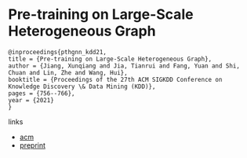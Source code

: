 # Pre-training on Large-Scale Heterogeneous Graph

```
@inproceedings{pthgnn_kdd21,
title = {Pre-training on Large-Scale Heterogeneous Graph},
author = {Jiang, Xunqiang and Jia, Tianrui and Fang, Yuan and Shi, Chuan and Lin, Zhe and Wang, Hui},
booktitle = {Proceedings of the 27th ACM SIGKDD Conference on Knowledge Discovery \& Data Mining (KDD)},
pages = {756--766},
year = {2021}
}
```

links
- [acm](https://dl.acm.org/doi/10.1145/3447548.3467396)
- [preprint](http://www.shichuan.org/doc/111.pdf)
